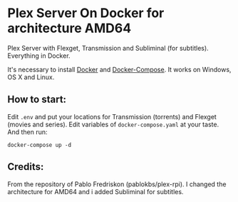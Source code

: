 # Plex Server On Docker for architecture AMD64
Plex Server with Flexget, Transmission and Subliminal (for subtitles). Everything in Docker.

It's necessary to install [Docker](https://docs.docker.com/engine/install/) and [Docker-Compose](https://docs.docker.com/compose/install/). It works on Windows, OS X and Linux.

## How to start:

Edit `.env` and put your locations for Transmission (torrents) and Flexget (movies and series). Edit variables of `docker-compose.yaml` at your taste.
And then run:

```
docker-compose up -d
```

## Credits:

From the repository of Pablo Fredriskon (pablokbs/plex-rpi). I changed the architecture for AMD64 and i added Subliminal for subtitles.
